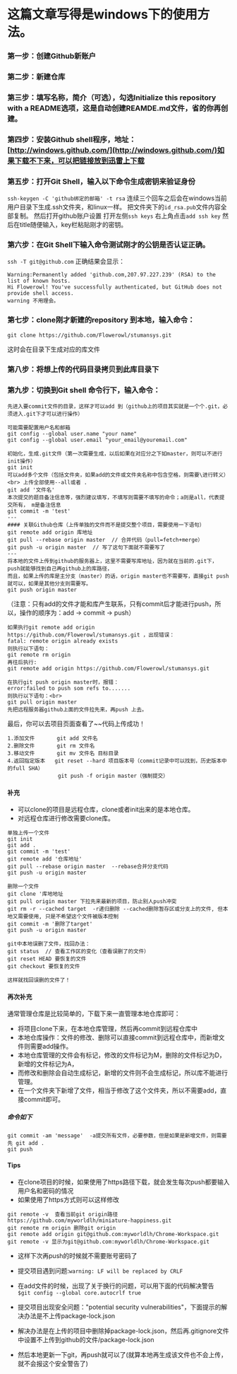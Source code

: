 # 这篇文章写得是windows下的使用方法。

### 第一步：创建Github新账户

### 第二步：新建仓库

### 第三步：填写名称，简介（可选），勾选Initialize this repository with a README选项，这是自动创建REAMDE.md文件，省的你再创建。

### 第四步：安装Github shell程序，地址：[http://windows.github.com/](http://windows.github.com/)如果下载不下来，可以把链接放到迅雷上下载

### 第五步：打开Git Shell，输入以下命令生成密钥来验证身份
```ssh-keygen -C 'github绑定的邮箱' -t rsa```
连续三个回车之后会在windows当前用户目录下生成.ssh文件夹，和linux一样。
把文件夹下的`id_rsa.pub`文件内容全部复制。
然后打开github账户设置
打开左侧`ssh keys`
右上角点击`add ssh key`
然后在title随便输入，key栏粘贴刚才的密钥。

### 第六步：在Git Shell下输入命令测试刚才的公钥是否认证正确。
`ssh -T git@github.com`
正确结果会显示：
```
Warning:Permanently added 'github.com,207.97.227.239' (RSA) to the list of known hosts.
Hi Flowerowl! You've successfully authenticated, but GitHub does not provide shell access.
warning 不用理会。
```

### 第七步：clone刚才新建的repository 到本地，输入命令：
```
git clone https://github.com/Flowerowl/stumansys.git
```
这时会在目录下生成对应的库文件

### 第八步：将想上传的代码目录拷贝到此库目录下

### 第九步：切换到Git shell 命令行下，输入命令：
```
先进入要commit文件的目录，这样才可以add 到（github上的项目其实就是一个个.git，必须进入.git下才可以进行操作）

可能需要配置用户名和邮箱
git config --global user.name "your name"
git config --global user.email "your_email@youremail.com"

初始化，生成.git文件（第一次需要生成，以后如果在对应分之下如master，则可以不进行init操作）
git init
可以add多个文件（包括文件夹，如果add的文件或文件夹名称中包含空格，则需要\进行转义）<br> 上传全部使用--all或者 .
git add '文件名'
本次提交的题目备注信息等，强烈建议填写，不填写则需要不填写的命令；a则是all，代表提交所有， m是备注信息
git commit -m 'test'
---
#### 关联Github仓库（上传单独的文件而不是提交整个项目，需要使用一下语句）
git remote add origin 库地址
git pull --rebase origin master  // 合并代码（pull=fetch+merge）
git push -u origin master  // 写了这句下面就不需要写了
---
将本地的文件上传到github的服务器上，这里不需要写库地址，因为就在当前的.git下，push就能够找到自己再github上的库路径，
而且，如果上传的库是主分支（master）的话，origin master也不需要写，直接git push就可以，如果是其他分支则需要写。
git push origin master
```

（注意：只有add的文件才能和库产生联系，只有commit后才能进行push，所以，操作的顺序为：add → commit → push）
```
如果执行git remote add origin https://github.com/Flowerowl/stumansys.git ，出现错误：
fatal: remote origin already exists
则执行以下语句：
git remote rm origin
再往后执行:
git remote add origin https://github.com/Flowerowl/stumansys.git

在执行git push origin master时，报错：
error:failed to push som refs to.......
则执行以下语句：<br>
git pull origin master
先把远程服务器github上面的文件拉先来，再push 上去。
```
最后，你可以去项目页面查看了~~代码上传成功！

```备注git常用语法：
1.添加文件       git add 文件名
2.删除文件       git rm 文件名
3.移动文件       git mv 文件名 目标目录
4.返回指定版本   git reset --hard 项目版本号（commit记录中可以找到，历史版本中的full SHA）
                git push -f origin master（强制提交）
```

#### 补充
* 可以clone的项目是远程仓库，clone或者init出来的是本地仓库。
* 对远程仓库进行修改需要clone库。

```
单独上传一个文件
git init
git add .
git commit -m 'test'
git remote add '仓库地址'
git pull --rebase origin master  --rebase合并分支代码
git push -u origin master
```

```
删除一个文件
git clone '库地地址
git pull origin master 下拉先来最新的项目，防止别人push冲突 
git rm -r --cached target  -r递归删除 --cached删除暂存区或分支上的文件, 但本地又需要使用, 只是不希望这个文件被版本控制
git commit -m '删除了target'
git push -u origin master
```

```
git中本地误删了文件，找回办法：
git status  // 查看工作区的变化（查看误删了的文件）
git reset HEAD 要恢复的文件
git checkout 要恢复的文件

这样就找回误删的文件了！
```

#### 再次补充
通常管理仓库是比较简单的，下载下来一直管理本地仓库即可：
* 将项目clone下来，在本地仓库管理，然后再commit到远程仓库中
* 本地仓库操作：文件的修改、删除可以直接commit到远程仓库中，而新增文件则需要add操作。
* 本地仓库管理的文件会有标记，修改的文件标记为M，删除的文件标记为D，新增的文件标记为A，
* 而修改和删除会自动生成标记，新增的文件则不会生成标记，所以库不能进行管理。
* 在一个文件夹下新增了文件，相当于修改了这个文件夹，所以不需要add，直接commit即可。

##### 命令如下

```
git commit -am 'message'  -a提交所有文件，必要参数，但是如果是新增文件，则需要先 git add .
git push
```

#### Tips

* 在clone项目的时候，如果使用了https路径下载，就会发生每次push都要输入用户名和密码的情况
* 如果使用了https方式则可以这样修改
```
git remote -v  查看当前git origin路径https://github.com/myworldlh/miniature-happiness.git
git remote rm origin 删除git origin
git remote add origin git@github.com:myworldlh/Chrome-Workspace.git
git remote -v 显示为git@github.com:myworldlh/Chrome-Workspace.git
```
* 这样下次再push的时候就不需要账号密码了



* 提交项目遇到问题:`warning: LF will be replaced by CRLF`
* 在add文件的时候，出现了关于换行的问题，可以用下面的代码解决警告<br>
```$git config --global core.autocrlf true```


* 提交项目出现安全问题："potential security vulnerabilities"，下面提示的解决办法是不上传package-lock.json
* 解决办法是在上传的项目中删除掉package-lock.json，然后再.gitignore文件中设置不上传到github的文件/package-lock.json
* 然后本地更新一下git，再push就可以了(就算本地再生成该文件也不会上传，就不会报这个安全警告了)
